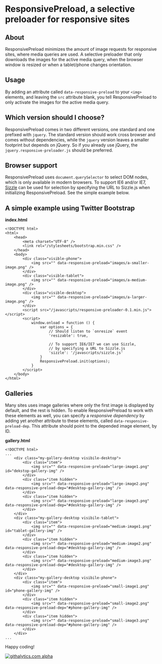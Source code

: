 # ResponsivePreload, a selective preloader for responsive sites

## About
ResponsivePreload minimizes the amount of image requests for responsive sites, where media queries are used. A selective preloader that only downloads the images for the active media query, when the browser window is resized or when a tablet/phone changes orientation.

## Usage
By adding an attribute called `data-responsive-preload` to your `<img>` elements, and leaving the `src` attribute blank, you tell ResponsivePreload to only activate the images for the active media query.

## Which version should I choose?
ResponsivePreload comes in two different versions, one standard and one prefixed with `jquery`. The standard version should work cross browser and comes without dependencies, while the `jquery` version leaves a smaller footprint but depends on jQuery. So if you already use jQuery, the `jquery.responsive-preloader.js` should be preferred.

## Browser support
ResponsivePreload uses `document.querySelector` to select DOM nodes, which is only available in modern browsers. To support IE6 and/or IE7, [Sizzle](http://sizzlejs.com/) can be used for selection by specifying the URL to Sizzle.js when initializing ResponsivePreload. See the simple example below.

## A simple example using Twitter Bootstrap
**index.html**

    <!DOCTYPE html>
    <html>
    	<head>
    	    <meta charset="UTF-8" />
            <link rel="/stylesheets/bootstrap.min.css" />
    	</head>
        <body>
            <div class="visible-phone">
                <img src="" data-responsive-preload="images/a-smaller-image.png" />
            </div>
            <div class="visible-tablet">
                <img src="" data-responsive-preload="images/a-medium-image.png" />
            </div>
            <div class="visible-desktop">
                <img src="" data-responsive-preload="images/a-larger-image.png" />
            </div>
            <script src="/javascripts/responsive-preloader-0.1.min.js"></script>
            <script>
                window.onload = function () {
                    var options = {
                        // Should listen to `onresize` event
                        'resizable': true,

                        // To support IE6/IE7 we can use Sizzle,
                        // by specifying a URL to Sizzle.js
                        'sizzle': '/javascripts/sizzle.js'
                    }
                    ResponsivePreload.init(options);
                }
            </script>
        </body>
    </html>

## Galleries
Many sites uses image galleries where only the first image is displayed by default, and the rest is hidden. To enable ResponsivePreload to work with these elements as well, you can specify a *responsive dependency* by adding yet another attribute to these elements, called `data-responsive-preload-dep`. This attribute should point to the depended image element, by ID.

**gallery.html**

    <!DOCTYPE html>
    ...
        <div class="my-gallery-desktop visibile-desktop">
            <div class="item">
                <img src="" data-responsive-preload="large-image1.png" id="dekstop-gallery-img" />
            </div>
            <div class="item hidden">
                <img src="" data-responsive-preload="large-image2.png" data-responsive-preload-dep="#desktop-gallery-img" />
            </div>
            <div class="item hidden">
                <img src="" data-responsive-preload="large-image3.png" data-responsive-preload-dep="#desktop-gallery-img" />
            </div>
        </div>
        <div class="my-gallery-desktop visibile-tablet">
            <div class="item">
                <img src="" data-responsive-preload="medium-image1.png" id="tablet-gallery-img" />
            </div>
            <div class="item hidden">
                <img src="" data-responsive-preload="medium-image2.png" data-responsive-preload-dep="#desktop-gallery-img" />
            </div>
            <div class="item hidden">
                <img src="" data-responsive-preload="medium-image3.png" data-responsive-preload-dep="#desktop-gallery-img" />
            </div>
        </div>
        <div class="my-gallery-desktop visibile-phone">
            <div class="item">
                <img src="" data-responsive-preload="small-image1.png" id="phone-gallery-img" />
            </div>
            <div class="item hidden">
                <img src="" data-responsive-preload="small-image2.png" data-responsive-preload-dep="#phone-gallery-img" />
            </div>
            <div class="item hidden">
                <img src="" data-responsive-preload="small-image3.png" data-responsive-preload-dep="#phone-gallery-img" />
            </div>
        </div>
    ...

Happy coding!

[![githalytics.com alpha](https://cruel-carlota.pagodabox.com/952b898d222ae5016664cfad5088d145 "githalytics.com")](http://githalytics.com/WelcomWeb/ResponsivePreload)
